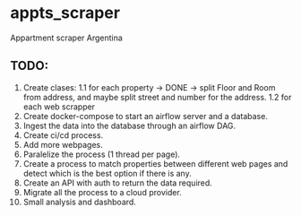 # appts_scraper
Appartment scraper Argentina

## TODO:
1. Create clases:
	1.1 for each property -> DONE -> split Floor and Room from address, and maybe split street and number for the address. 
	1.2 for each web scrapper
2. Create docker-compose to start an airflow server and a database.
3. Ingest the data into the database through an airflow DAG.
4. Create ci/cd process.
5. Add more webpages.
6. Paralelize the process (1 thread per page).
7. Create a process to match properties between different web pages and detect which is the best option if there is any.
8. Create an API with auth to return the data required.
9. Migrate all the process to a cloud provider.
10. Small analysis and dashboard.